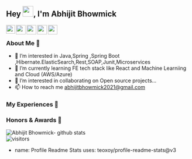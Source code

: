 ## Hey <img src="https://github.com/TheDudeThatCode/TheDudeThatCode/blob/master/Assets/Hi.gif" width="29px">, I'm Abhijit Bhowmick <!--(https://kunal-kushwaha.github.io) -->

<a href="https://www.linkedin.com/in/abhijit-bhowmick-04299817/">
  <img align="left" width="24px" src="https://cdn.jsdelivr.net/npm/simple-icons@v3/icons/linkedin.svg"  />
</a>
<a href="https://twitter.com/abhijitbhowmick">
  <img align="left" width="26px" src="https://cdn.jsdelivr.net/npm/simple-icons@v3/icons/twitter.svg" />
</a>
<a href="mailto:abhijitbhowmick2021@gmail.com">
  <img align="left" width="26px" src="https://cdn.jsdelivr.net/npm/simple-icons@v3/icons/gmail.svg" />
</a>
<a href="https://www.youtube.com/channel/UCVnCdYb0CF5nukhVwn095Iw">
  <img align="left" width="26px" src="https://cdn.jsdelivr.net/npm/simple-icons@v3/icons/youtube.svg" />
</a>
<a href="https://discord.gg/eAeA8Zuzea">
  <img align="left" width="26px" src="https://img.icons8.com/cute-clipart/64/000000/discord-logo.png" />
</a>

<!--<a href="http://dev.to/kunal">
  <img align="left" width="26px" src="https://cdn.jsdelivr.net/npm/simple-icons@v3/icons/medium.svg" />
</a>-->

<br />

### About Me 🚀
- 👀 I’m interested in Java,Spring ,Spring Boot ,Hibernate.ElasticSearch,Rest,SOAP,Junit,Microservices
- 🌱 I’m currently learning FE tech stack like React and Machine Learniing and Cloud (AWS/Azure)
- 💞️ I’m interested in  collaborating on Open source projects...
- 📫 How to reach me abhijitbhowmick2021@gmail.com

### My Experiences 🙌


### Honors & Awards 🏅

![Abhijit Bhowmick- github stats](https://github-readme-stats.vercel.app/api?username=AbhijitBhowmick&show_icons=true&hide_border=true)
<br />
![visitors](https://visitor-badge.laobi.icu/badge?page_id=AbhijitBhowmick.AbhijitBhowmick)

- name: Profile Readme Stats
  uses: teoxoy/profile-readme-stats@v3
